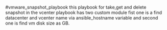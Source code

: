 #vmware_snapshot_playbook
this playbook for take,get and delete snapshot in the vcenter
playbook has two custom module fist one is a find datacenter and vcenter name via ansible_hostname variable and second one is find vm disk size as GB.
